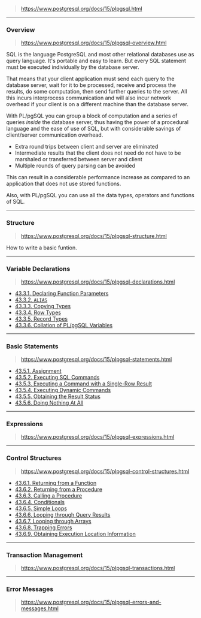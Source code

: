 >https://www.postgresql.org/docs/15/plpgsql.html

---
### Overview
>https://www.postgresql.org/docs/15/plpgsql-overview.html

SQL is the language PostgreSQL and most other relational databases use as query language. It's portable and easy to learn. But every SQL statement must be executed individually by the database server.

That means that your client application must send each query to the database server, wait for it to be processed, receive and process the results, do some computation, then send further queries to the server. All this incurs interprocess communication and will also incur network overhead if your client is on a different machine than the database server.

With PL/pgSQL you can group a block of computation and a series of queries _inside_ the database server, thus having the power of a procedural language and the ease of use of SQL, but with considerable savings of client/server communication overhead.

- Extra round trips between client and server are eliminated
- Intermediate results that the client does not need do not have to be marshaled or transferred between server and client
- Multiple rounds of query parsing can be avoided

This can result in a considerable performance increase as compared to an application that does not use stored functions.

Also, with PL/pgSQL you can use all the data types, operators and functions of SQL.

---
###  Structure
>https://www.postgresql.org/docs/15/plpgsql-structure.html

How to write a basic funtion.

---
### Variable Declarations
>https://www.postgresql.org/docs/15/plpgsql-declarations.html

- [43.3.1. Declaring Function Parameters](https://www.postgresql.org/docs/15/plpgsql-declarations.html#PLPGSQL-DECLARATION-PARAMETERS)
- [43.3.2. `ALIAS`](https://www.postgresql.org/docs/15/plpgsql-declarations.html#PLPGSQL-DECLARATION-ALIAS)
- [43.3.3. Copying Types](https://www.postgresql.org/docs/15/plpgsql-declarations.html#PLPGSQL-DECLARATION-TYPE)
- [43.3.4. Row Types](https://www.postgresql.org/docs/15/plpgsql-declarations.html#PLPGSQL-DECLARATION-ROWTYPES)
- [43.3.5. Record Types](https://www.postgresql.org/docs/15/plpgsql-declarations.html#PLPGSQL-DECLARATION-RECORDS)
- [43.3.6. Collation of PL/pgSQL Variables](https://www.postgresql.org/docs/15/plpgsql-declarations.html#PLPGSQL-DECLARATION-COLLATION)

---
### Basic Statements
>https://www.postgresql.org/docs/15/plpgsql-statements.html

- [43.5.1. Assignment](https://www.postgresql.org/docs/15/plpgsql-statements.html#PLPGSQL-STATEMENTS-ASSIGNMENT)
- [43.5.2. Executing SQL Commands](https://www.postgresql.org/docs/15/plpgsql-statements.html#PLPGSQL-STATEMENTS-GENERAL-SQL)
- [43.5.3. Executing a Command with a Single-Row Result](https://www.postgresql.org/docs/15/plpgsql-statements.html#PLPGSQL-STATEMENTS-SQL-ONEROW)
- [43.5.4. Executing Dynamic Commands](https://www.postgresql.org/docs/15/plpgsql-statements.html#PLPGSQL-STATEMENTS-EXECUTING-DYN)
- [43.5.5. Obtaining the Result Status](https://www.postgresql.org/docs/15/plpgsql-statements.html#PLPGSQL-STATEMENTS-DIAGNOSTICS)
- [43.5.6. Doing Nothing At All](https://www.postgresql.org/docs/15/plpgsql-statements.html#PLPGSQL-STATEMENTS-NULL)

---
### Expressions
>https://www.postgresql.org/docs/15/plpgsql-expressions.html

---
### Control Structures
>https://www.postgresql.org/docs/15/plpgsql-control-structures.html

- [43.6.1. Returning from a Function](https://www.postgresql.org/docs/15/plpgsql-control-structures.html#PLPGSQL-STATEMENTS-RETURNING)
- [43.6.2. Returning from a Procedure](https://www.postgresql.org/docs/15/plpgsql-control-structures.html#PLPGSQL-STATEMENTS-RETURNING-PROCEDURE)
- [43.6.3. Calling a Procedure](https://www.postgresql.org/docs/15/plpgsql-control-structures.html#PLPGSQL-STATEMENTS-CALLING-PROCEDURE)
- [43.6.4. Conditionals](https://www.postgresql.org/docs/15/plpgsql-control-structures.html#PLPGSQL-CONDITIONALS)
- [43.6.5. Simple Loops](https://www.postgresql.org/docs/15/plpgsql-control-structures.html#PLPGSQL-CONTROL-STRUCTURES-LOOPS)
- [43.6.6. Looping through Query Results](https://www.postgresql.org/docs/15/plpgsql-control-structures.html#PLPGSQL-RECORDS-ITERATING)
- [43.6.7. Looping through Arrays](https://www.postgresql.org/docs/15/plpgsql-control-structures.html#PLPGSQL-FOREACH-ARRAY)
- [43.6.8. Trapping Errors](https://www.postgresql.org/docs/15/plpgsql-control-structures.html#PLPGSQL-ERROR-TRAPPING)
- [43.6.9. Obtaining Execution Location Information](https://www.postgresql.org/docs/15/plpgsql-control-structures.html#PLPGSQL-CALL-STACK)

---
### Transaction Management
>https://www.postgresql.org/docs/15/plpgsql-transactions.html

---
### Error Messages
>https://www.postgresql.org/docs/15/plpgsql-errors-and-messages.html